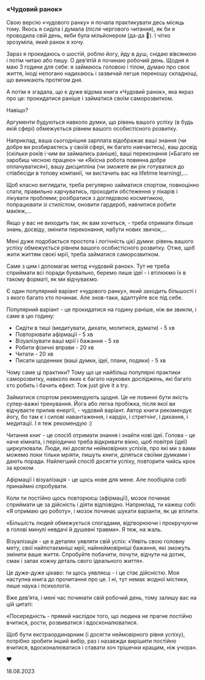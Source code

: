 ### «Чудовий ранок»

Свою версію «чудового ранку» я почала практикувати десь місяць тому. Якось я сиділа і думала (після чергового читання), як би я проводила свій день, якби була мільйонером (да-да 🌚). І чітко зрозуміла, який ранок я хочу.

Зараз я прокидаюсь о шостій, роблю йогу, йду в душ, снідаю вівсянкою і потім читаю або пишу. О девʼятій я починаю робочий день. Щодня я маю 3 години для себе: я займаюсь головою і тілом, думаю про своє життя, іноді непогано надихаюсь і зазвичай легше переношу складнощі, що виникають протягом дня.

А потім я згадала, що є дуже відома книга «Чудовий ранок», яка якраз про це: прокидатися раніше і займатися своїм саморозвитком.

Навіщо?

Аргументи будуються навколо думки, що рівень вашого успіху (в будь якій сфері) обмежується рівнем вашого особистісного розвитку.

Наприклад, ваша сьогоднішня зарплата відображає ваші знання (чи добре ви розбираєтесь у своїй сфері, як багато навчаєтесь), ваш досвід (скільки років і чим ви займались раніше), ваші переконання («Багато не заробиш чесною працею» чи «Якісна робота повинна добре оплачуватися»), вашу дисципліна (чи зможете ви рік готуватися до співбесіди в топову компанії, чи вистачить вас на lifetime learning),…

Щоб класно виглядати, треба регулярно займатися спортом, повноцінно спати, правильно харчуватись, проходити обстеження у лікарів і лікувати проблеми; розібратися з доглядовою косметикою, попрацювати зі стилістом, оновити гардероб, навчитися робити макіяж,… 

Якщо у вас не виходить так, як вам хочеться, - треба отримати більше знань, досвіду, змінити переконання, набути нових звичок,…

Мені дуже подобається простота і логічність цієї думки: рівень вашого успіху обмежується рівнем вашого особистісного розвитку. Отже, щоб жити життям своєї мрії, треба займатися саморозвитком.

Саме з цим і допомагає метод «чудовий ранок». Тут не треба сприймати всі поради буквально, беремо лише ідеї - і втілюємо їх в такому форматі, як ми відчуваємо.

Є один популярний варіант «чудового ранку», який заходить більшості і з якого багато хто починає. Але знов-таки, адаптуйте все під себе.

Популярний варіант - це прокидатися на годину раніше, ніж ви звикли, і саме в цю
годину:

- Сидіти в тиші (медитувати, дихати, молитися, думати) - 5 хв
- Повторювати афірмації - 5 хв
- Візуалізувати ваші мрії і бажання - 5 хв
- Робити фізичні вправи - 20 хв
- Читати - 20 хв
- Писати щоденник (ваші думки, ідеї, плани, подяки) - 5 хв

Чому саме ці практики? Тому що це найбільш популярні практики саморозвитку, навколо яких є багато наукових досліджень, які багато хто робить і бачить ефект.
Тож just give it a try.

Займатися спортом рекомендують щодня. Це не повинні бути якість супер-важкі тренування. Йога або легка пробіжка, після якої ви відчуваєте прилив енергії, - чудовий варіант. Автор книги рекомендує йогу, бо там є і силові навантаження, і кардіо, і стретчінг, і дихання, і медитації. І я теж рекомендую :)

Читання книг - це спосіб отримати знання і знайти нові ідеї. Голова - це наче кімната, і періодично треба відкривати вікно, щоб повітря (ідеї) циркулювали. Люди, які досягли неймовірних успіхів, про які ми з вами можемо поки тільки мріяти, пишуть книги, діляться своїми думками і дають поради. Найлегший спосіб досягти успіху, повторити чийсь
крок за кроком.

Афірмації і візуалізація - це щось нове для мене. Але пообіцяла собі принаймні спробувати.

Коли ти постійно щось повторюєш (афірмації), мозок починає сприймати це за дійсність і діяти відповідно. Наприклад, ти кажеш собі: «Я отримаю цю роботу», і мозок починає шукати варіанти, як це втілити.

«Більшість людей обмежується спогадами, відтворюючи і прокручуючи в голові минулі невдачі й душевні травми». Я теж, на жаль.

Візуалізація - це в деталях уявляти свій успіх: «Уявіть свою головну мету, свої найпотаємніші мрії, найнеймовірніші бажання, які зможуть змінити ваше життя. Спробуйте побачити, почути, відчути на дотик, смак і запах кожну деталь свого ідеального життя».

Це дуже-дуже цікаво: ти щось уявляєш - і це стає дійсністю. Моя наступна книга до прочитання про це. І ні, тут немає жодної містики, лише наука і психологія.

Вже девʼята, і мені час починати свій робочий день, тому залишу вас на цій цитаті:

«Посередність - прямий наслідок того, що людина не прагне постійно вчитися, рости, розвиватися і вдосконалюватися.

Щоб бути екстраординарним (і досягти неймовірного рівня успіху), потрібно зробити інший вибір, раз і назавжди вирішити постійно вчитися, вдосконалюватися і ставати хоч трішечки кращим, ніж учора».

♥️

18.08.2023
